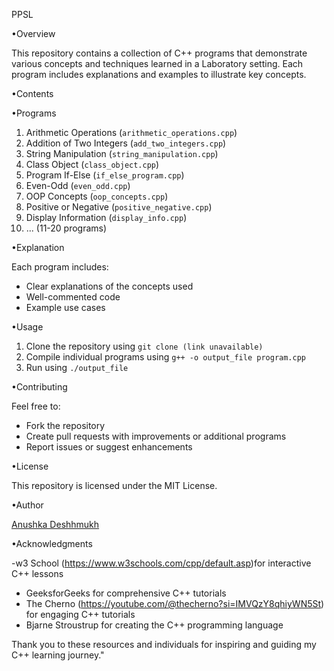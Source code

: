 PPSL

•Overview

This repository contains a collection of C++ programs that demonstrate various concepts and techniques learned in a  Laboratory setting. Each program includes explanations and examples to illustrate key concepts.

•Contents

•Programs

1. Arithmetic Operations (`arithmetic_operations.cpp`)
2. Addition of Two Integers (`add_two_integers.cpp`)
3. String Manipulation (`string_manipulation.cpp`)
4. Class Object (`class_object.cpp`)
5. Program If-Else (`if_else_program.cpp`)
6. Even-Odd (`even_odd.cpp`)
7. OOP Concepts (`oop_concepts.cpp`)
8. Positive or Negative (`positive_negative.cpp`)
9. Display Information (`display_info.cpp`)
10. ... (11-20 programs)

•Explanation

Each program includes:

- Clear explanations of the concepts used
- Well-commented code
- Example use cases

•Usage

1. Clone the repository using `git clone (link unavailable)`
2. Compile individual programs using `g++ -o output_file program.cpp`
3. Run using `./output_file`

•Contributing

Feel free to:
- Fork the repository
- Create pull requests with improvements or additional programs
- Report issues or suggest enhancements

•License

This repository is licensed under the MIT License.

•Author

[Anushka Deshhmukh]([https://github.com/CodeWhizAnu])

•Acknowledgments

-w3 School (https://www.w3schools.com/cpp/default.asp)for  interactive C++ lessons
- GeeksforGeeks for comprehensive C++ tutorials
- The Cherno
(https://youtube.com/@thecherno?si=IMVQzY8qhiyWN5St) for engaging C++ tutorials
- Bjarne Stroustrup for creating the C++ programming language

Thank you to these resources and individuals for inspiring and guiding my C++ learning journey."
